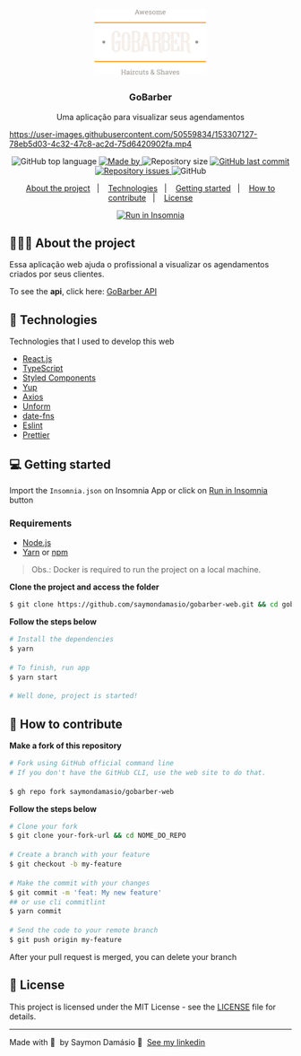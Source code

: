 <h1 align="center">
	<img alt="Logo" src=".github/logo.svg" width="200px" />
</h1>

<h3 align="center">
  GoBarber
</h3>

<p align="center">Uma aplicação para visualizar seus agendamentos</p>

https://user-images.githubusercontent.com/50559834/153307127-78eb5d03-4c32-47c8-ac2d-75d6420902fa.mp4

<p align="center">
  <img alt="GitHub top language" src="https://img.shields.io/github/languages/top/saymondamasio/gobarber-web">

  <a href="https://www.linkedin.com/in/saymondamasio/">
    <img alt="Made by" src="https://img.shields.io/badge/made%20by-Saymon%20Damásio-gree">
  </a>
  
  <img alt="Repository size" src="https://img.shields.io/github/repo-size/saymondamasio/gobarber-web">
  
  <a href="https://github.com/saymondamasio/gobarber-web/commits/master">
    <img alt="GitHub last commit" src="https://img.shields.io/github/last-commit/saymondamasio/gobarber-web">
  </a>
  
  <a href="https://github.com/saymondamasio/gobarber-web/issues">
    <img alt="Repository issues" src="https://img.shields.io/github/issues/saymondamasio/gobarber-web">
  </a>
  
  <img alt="GitHub" src="https://img.shields.io/github/license/saymondamasio/gobarber-web">
</p>

<p align="center">
  <a href="#-about-the-project">About the project</a>&nbsp;&nbsp;&nbsp;|&nbsp;&nbsp;&nbsp;
  <a href="#-technologies">Technologies</a>&nbsp;&nbsp;&nbsp;|&nbsp;&nbsp;&nbsp;
  <a href="#-getting-started">Getting started</a>&nbsp;&nbsp;&nbsp;|&nbsp;&nbsp;&nbsp;
  <a href="#-how-to-contribute">How to contribute</a>&nbsp;&nbsp;&nbsp;|&nbsp;&nbsp;&nbsp;
  <a href="#-license">License</a>
</p>

<p id="insomniaButton" align="center">
  <a href="https://insomnia.rest/run/?label=GoBarber%20web&uri=https%3A%2F%2Fraw.githubusercontent.com%2Fsaymondamasio%2Fgobarber-web%2Fmain%2Finsomnia.json" target="_blank"><img src="https://insomnia.rest/images/run.svg" alt="Run in Insomnia"></a>
</p>

## 👨🏻‍💻 About the project

<p>Essa aplicação web ajuda o profissional a visualizar os agendamentos criados por seus clientes.</p>

To see the **api**, click here: [GoBarber API](https://github/saymondamasio/gobarber-api)</br>

<!-- To see the **mobile client**, click here: [PROJECT_NAME Mobile](https://github/saymondamasio/gobarber-mobile) -->

## 🚀 Technologies

Technologies that I used to develop this web

- [React.js](https://reactjs.org/)
- [TypeScript](https://www.typescriptlang.org/)
- [Styled Components](https://styled-components.com/)
- [Yup](https://github.com/jquense/yup/)
- [Axios](https://axios-http.com/)
- [Unform](https://unform.dev/)
- [date-fns](https://date-fns.org/)
- [Eslint](https://eslint.org/)
- [Prettier](https://prettier.io/)

## 💻 Getting started

Import the `Insomnia.json` on Insomnia App or click on [Run in Insomnia](#insomniaButton) button

### Requirements

- [Node.js](https://nodejs.org/en/)
- [Yarn](https://classic.yarnpkg.com/) or [npm](https://www.npmjs.com/)

> Obs.: Docker is required to run the project on a local machine.

**Clone the project and access the folder**

```bash
$ git clone https://github.com/saymondamasio/gobarber-web.git && cd gobarber-web
```

**Follow the steps below**

```bash
# Install the dependencies
$ yarn

# To finish, run app
$ yarn start

# Well done, project is started!
```

## 🤔 How to contribute

**Make a fork of this repository**

```bash
# Fork using GitHub official command line
# If you don't have the GitHub CLI, use the web site to do that.

$ gh repo fork saymondamasio/gobarber-web
```

**Follow the steps below**

```bash
# Clone your fork
$ git clone your-fork-url && cd NOME_DO_REPO

# Create a branch with your feature
$ git checkout -b my-feature

# Make the commit with your changes
$ git commit -m 'feat: My new feature'
## or use cli commitlint
$ yarn commit

# Send the code to your remote branch
$ git push origin my-feature
```

After your pull request is merged, you can delete your branch

## 📝 License

This project is licensed under the MIT License - see the [LICENSE](LICENSE) file for details.

---

Made with 💜 &nbsp;by Saymon Damásio 👋 &nbsp;[See my linkedin](https://www.linkedin.com/in/saymondamasio/)
